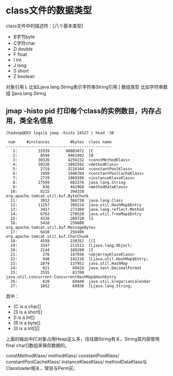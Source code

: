 # class文件的数据类型

class文件中的描述符：[八个基本类型]
- B字节byte
- C字符char
- D double
- F float
- I int
- J long
- S short
- Z boolean


对象引用 L  比如Ljava.lang.String表示字符串String引用
[ 数组类型   比如字符串数组 [java.lang.String

## jmap -histo pid 打印每个class的实例数目，内存占用，类全名信息
```mysql
[hadoop@DEV logs]$ jmap -histo 24527 | head -30

 num     #instances         #bytes  class name
----------------------------------------------
   1:         31939       98883072  [C
   2:          8594        9461992  [B
   3:         30326        4256232  <constMethodKlass>
   4:         30326        3892592  <methodKlass>
   5:          2719        3226344  <constantPoolKlass>
   6:          2450        1948704  <constantPoolCacheKlass>
   7:          2719        1869200  <instanceKlassKlass>
   8:         27599         662376  java.lang.String
   9:           836         442968  <methodDataKlass>
  10:          8215         394320  org.apache.tomcat.util.buf.ByteChunk
  11:          3012         366720  java.lang.Class
  12:         11257         360224  java.util.HashMap$Entry
  13:          3417         273360  java.lang.reflect.Method
  14:          6763         270520  java.util.TreeMap$Entry
  15:          4326         260720  [S
  16:          5410         259680  org.apache.tomcat.util.buf.MessageBytes
  17:          6410         256400  org.apache.tomcat.util.buf.CharChunk
  18:          4558         238352  [[I
  19:          3347         211512  [Ljava.lang.Object;
  20:          2144         189280  [I
  21:           276         147936  <objArrayKlassKlass>
  22:           948         142216  [Ljava.util.HashMap$Entry;
  23:          2874         137952  java.util.HashMap
  24:           621          89424  java.text.DecimalFormat
  25:          2555          81760  java.util.concurrent.ConcurrentHashMap$HashEntry
  26:           620          69440  java.util.GregorianCalendar
  27:          1052          68936  [Ljava.lang.String;
```

其中：
- [C is a char[]
- [S is a short[]
- [I is a int[]
- [B is a byte[]
- [[I is a int[][]

上面的输出中[C对象占用Heap这么多，往往跟String有关，String其内部使用final char[]数组来保存数据的。

constMethodKlass/ methodKlass/ constantPoolKlass/ constantPoolCacheKlass/ instanceKlassKlass/ methodDataKlass与Classloader相关，常驻与Perm区;